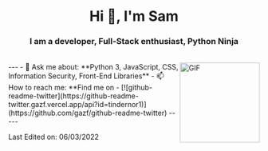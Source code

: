 <h1 align="center">Hi 👋, I'm Sam</h1>
<h3 align="center">I am a developer, Full-Stack enthusiast, Python Ninja</h3>
</br>
<img align="right" alt="GIF" height="160px" src="https://media.giphy.com/media/du3J3cXyzhj75IOgvA/giphy.gif" />
---
- 💬 Ask me about: **Python 3, JavaScript, CSS, Information Security, Front-End Libraries**
- 📫 How to reach me: **Find me on 
- [![github-readme-twitter](https://github-readme-twitter.gazf.vercel.app/api?id=tindernor1)](https://github.com/gazf/github-readme-twitter)
-----

Last Edited on: 06/03/2022
